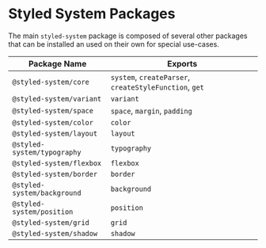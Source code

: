 
# Styled System Packages

The main `styled-system` package is composed of several other packages that can be installed an used on their own for special use-cases.

Package Name                | Exports
----------------------------|----
`@styled-system/core`       | `system`, `createParser`, `createStyleFunction`, `get`
`@styled-system/variant`    | `variant`
`@styled-system/space`      | `space`, `margin`, `padding`
`@styled-system/color`      | `color`
`@styled-system/layout`     | `layout`
`@styled-system/typography` | `typography`
`@styled-system/flexbox`    | `flexbox`
`@styled-system/border`     | `border`
`@styled-system/background` | `background`
`@styled-system/position`   | `position`
`@styled-system/grid`       | `grid`
`@styled-system/shadow`     | `shadow`

